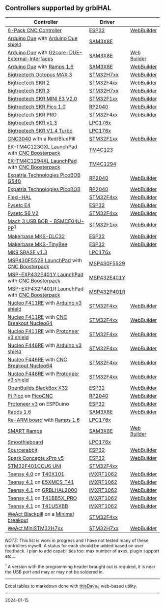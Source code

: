 ## Controllers supported by grblHAL

| Controller                                                                                                                                                                                         | Driver                                                |                                                                                                                                   |
|----------------------------------------------------------------------------------------------------------------------------------------------------------------------------------------------------|-------------------------------------------------------|-----------------------------------------------------------------------------------------------------------------------------------|
| [6-Pack CNC Controller](https://github.com/bdring/6-Pack_CNC_Controller)                                                                                                                           | [ESP32](https://github.com/grblHAL/ESP32)             | [WebBuilder](http://svn.io-engineering.com:8080/?driver=ESP32&board=BDRING%206-axis%20I2S)                                        |
| [Arduino Due](https://store.arduino.cc/arduino-due) with [Arduino Due shield](https://github.com/itadinanta/cnc_mill_prototype/tree/master/arduino_duo_shield)                                     | [SAM3X8E](https://github.com/grblHAL/SAM3X8E)         |                                                                                                                                   |
| [Arduino Due](https://store.arduino.cc/arduino-due) with [G2core-DUE-External-Interfaces](https://github.com/cmcgrath5035/G2core-DUE-External-Interfaces)                                          | [SAM3X8E](https://github.com/grblHAL/SAM3X8E)         | [Web Builder](http://svn.io-engineering.com:8080/?driver=SAM3X8E&board=cmgrath%20v3)                                              |
| [Arduino Due](https://store.arduino.cc/arduino-due) with [Ramps 1.6](https://reprap.org/wiki/RAMPS_1.6)                                                                                            | [SAM3X8E](https://github.com/grblHAL/SAM3X8E)         | [WebBuilder](http://svn.io-engineering.com:8080/?driver=SAM3X8E&board=Ramps%201.6)                                                |
| [Bigtreetech Octopus MAX 3](https://github.com/bigtreetech/Octopus-Max-EZ)                                                                                                                         | [STM32H7xx](https://github.com/dresco/STM32H7xx)      | [WebBuilder](http://svn.io-engineering.com/?driver=STM32H7xx&board=BTT%20Octopus%20MAX%203%20H723)                                |
| [Bigtreetech SKR 2](https://www.bigtree-tech.com/products/bigtreetech-skr-2.html)                                                                                                                  | [STM32F4xx](https://github.com/grblHAL/STM32F4xx)     | [WebBuilder](http://svn.io-engineering.com:8080/?driver=STM32F4xx&board=BTT%20SKR-2)                                              |
| [Bigtreetech SKR 3](https://biqu.equipment/collections/control-board/products/bigtreetech-btt-skr-3-control-board-for-3d-printer)                                                                  | [STM32H7xx](https://github.com/dresco/STM32H7xx)      | [WebBuilder](http://svn.io-engineering.com:8080/?driver=STM32H7xx&board=BTT%20SKR%203)                                            |
| [Bigtreetech SKR MINI E3 V2.0](https://www.bigtree-tech.com/products/bigtreetech-skr-mini-e3-v2-0-32-bit-control-board-integrated-tmc2209-uart-for-ender-3.html)                                   | [STM32F1xx](https://github.com/grblHAL/STM32F1xx)     | [WebBuilder](http://svn.io-engineering.com:8080/?driver=STM32F1xx&board=BTT%20SKR%20MINI%20E3%20V2.0%204-axis%20%28Bootloader%29) |
| [Bigtreetech SKR Pico 1.0](https://biqu.equipment/products/btt-skr-pico-v1-0)                                                                                                                      | [RP2040](https://github.com/grblHAL/RP2040)           | [WebBuilder](http://svn.io-engineering.com:8080/?driver=RP2040&board=BTT%20SKR%20Pico%201.0)                                      |
| [Bigtreetech SKR PRO](https://www.bigtree-tech.com/products/bigtreetech-skr-pro-v1-2.html)                                                                                                         | [STM32F4xx](https://github.com/grblHAL/STM32F4xx)     | [WebBuilder](http://svn.io-engineering.com:8080/?driver=STM32F4xx&board=BTT%20SKR%20PRO%20v1.2)                                   |
| [Bigtreetech SKR v1.3](https://duckduckgo.com/?t=ffsb&q=btt+skr+1.3&ia=web)                                                                                                                        | [LPC176x](https://github.com/grblHAL/LPC176x)         |                                                                                                                                   |
| [Bigtreetech SKR V1.4 Turbo](https://www.bigtree-tech.com/products/btt-skr-v1-4-skr-v1-4-turbo-32-bit-control-board.html)                                                                          | [LPC176x](https://github.com/grblHAL/LPC176x)         |                                                                                                                                   |
| [CNC3040](https://github.com/shaise/GrblCNC) with a Red/BluePill                                                                                                                                   | [STM32F1xx](https://github.com/grblHAL/STM32F1xx)     | [WebBuilder](http://svn.io-engineering.com:8080/?driver=STM32F1xx&board=CNC%203040%20%28Red/Bluepill%20128K%29)                   |
| [EK-TM4C123GXL LaunchPad](https://www.ti.com/tool/EK-TM4C123GXL) with  [CNC Boosterpack](https://github.com/terjeio/CNC_Boosterpack)                                                               | [TM4C123](https://github.com/grblHAL/TM4C123)         |                                                                                                                                   |
| [EK-TM4C1294XL LaunchPad](https://www.ti.com/tool/EK-TM4C1294XL#) with [CNC Boosterpack](https://github.com/terjeio/CNC_Boosterpack)                                                               | [TM4C1294](https://github.com/grblHAL/TM4C1294)       |                                                                                                                                   |
| [Expatria Technologies PicoBOB G540](https://github.com/Expatria-Technologies/PicoBOB)                                                                                                             | [RP2040](https://github.com/grblHAL/RP2040)           | [WebBuilder](http://svn.io-engineering.com:8080/?driver=RP2040&board=PicoBOB_G540)                                                |
| [Expatria Technologies PicoBOB](https://github.com/Expatria-Technologies/PicoBOB)                                                                                                                  | [RP2040](https://github.com/grblHAL/RP2040)           | [WebBuilder](http://svn.io-engineering.com:8080/?driver=RP2040&board=PicoBOB)                                                     |
| [Flexi-HAL](https://github.com/Expatria-Technologies/Flexi-HAL)                                                                                                                                    | [STM32F4xx](https://github.com/grblHAL/STM32F4xx)     | [WebBuilder](http://svn.io-engineering.com:8080/?driver=STM32F4xx&board=Flexi-HAL)                                                |
| [Fysetc E4](https://www.fysetc.com/products/fysetc-e4-board-with-built-in-wi-fi-and-bluetooth-4-pcs-tmc2209-240mhz-16m-flash-3d-printer-control-board-based-for-3d-printer?variant=37558333341871) | [ESP32](https://github.com/grblHAL/ESP32)             | [WebBuilder](http://svn.io-engineering.com:8080/?driver=ESP32&board=Fysetc%20E4%20v1.0)                                           |
| [Fysetc S6 V2](https://wiki.fysetc.com/FYSETC_S6/)                                                                                                                                                 | [STM32F4xx](https://github.com/grblHAL/STM32F4xx)     | [WebBuilder](http://svn.io-engineering.com:8080/?driver=STM32F4xx&board=Fysetc%20S6%20V2.0)                                       |
| [Mach 3 USB BOB - BSMCE04U-PP](https://embeddedtronicsblog.wordpress.com/2023/05/17/grbl-running-on-the-4-axis-bsmce04-pp/)<sup>1</sup>                                                            | [STM32F1xx](https://github.com/grblHAL/STM32F1xx)     | [WebBuilder](http://svn.io-engineering.com:8080/?driver=STM32F1xx&board=Mach3%20USB%20breakout%20%28BSMCE04U%29)                  |
| [Makerbase MKS-DLC32](https://github.com/makerbase-mks/MKS-DLC32)                                                                                                                                  | [ESP32](https://github.com/grblHAL/ESP32)             | [WebBuilder](http://svn.io-engineering.com:8080/?driver=ESP32&board=MKS%20DLC32%202.0)                                            |
| [Makerbase MKS-TinyBee](https://github.com/makerbase-mks/MKS-TinyBee)                                                                                                                              | [ESP32](https://github.com/grblHAL/ESP32)             | [WebBuilder](http://svn.io-engineering.com:8080/?driver=ESP32&board=MKS%20Tinybee%20V1.0)                                         |
| [MKS SBASE v1.3](https://github.com/makerbase-mks/MKS-SBASE)                                                                                                                                       | [LPC176x](https://github.com/grblHAL/LPC176x)         |                                                                                                                                   |
| [MSP430F5529 LaunchPad](https://www.ti.com/tool/MSP-EXP430F5529LP) with [CNC Boosterpack](https://github.com/terjeio/CNC_Boosterpack)                                                              | [MSP430F5529](https://github.com/grblHAL/MSP430F5529) |                                                                                                                                   |
| [MSP-EXP432E401Y LaunchPad](http://www.ti.com/tool/MSP-EXP432E401Y#) with  [CNC Boosterpack](https://github.com/terjeio/CNC_Boosterpack)                                                           | [MSP432E401Y](https://github.com/grblHAL/MSP432E401Y) |                                                                                                                                   |
| [MSP-EXP432P401R LaunchPad](https://www.ti.com/tool/MSP-EXP432P401R) with  [CNC Boosterpack](https://github.com/terjeio/CNC_Boosterpack)                                                           | [MSP432P401R](https://github.com/grblHAL/MSP432P401R) |                                                                                                                                   |
| [Nucleo F411RE](https://www.st.com/en/evaluation-tools/nucleo-f411re.html) with [Arduino v3 shield](https://www.makerfabs.com/arduino-cnc-shield-v3.html)                                          | [STM32F4xx](https://github.com/grblHAL/STM32F4xx)     | [WebBuilder](http://svn.io-engineering.com:8080/?driver=STM32F4xx&board=Generic%20Uno/Nucleo-64%20%28STM32F411%29)                |
| [Nucleo F411RE](https://www.st.com/en/evaluation-tools/nucleo-f411re.html) with [CNC Breakout Nucleo64](https://github.com/terjeio/CNC_Breakout_Nucleo64)                                          | [STM32F4xx](https://github.com/grblHAL/STM32F4xx)     | [WebBuilder](http://svn.io-engineering.com:8080/?driver=STM32F4xx&board=Nucleo-64%20CNC%20Breakout%20%28STM32F411%29)             |
| [Nucleo F411RE](https://www.st.com/en/evaluation-tools/nucleo-f411re.html) with [Protoneer v3 shield](https://blog.protoneer.co.nz/arduino-cnc-shield/)                                            | [STM32F4xx](https://github.com/grblHAL/STM32F4xx)     | [WebBuilder](http://svn.io-engineering.com:8080/?driver=STM32F4xx&board=Protoneer%20v3/Nucleo-64%20%28STM32F411%29)               |
| [Nucleo F446RE](https://www.st.com/en/evaluation-tools/nucleo-f446re.html) with [Arduino v3 shield](https://www.makerfabs.com/arduino-cnc-shield-v3.html)                                          | [STM32F4xx](https://github.com/grblHAL/STM32F4xx)     | [WebBuilder](http://svn.io-engineering.com:8080/?driver=STM32F4xx&board=Generic%20Uno/Nucleo-64%20%28STM32F446%29)                |
| [Nucleo F446RE](https://www.st.com/en/evaluation-tools/nucleo-f446re.html) with [CNC Breakout Nucleo64](https://github.com/terjeio/CNC_Breakout_Nucleo64)                                          | [STM32F4xx](https://github.com/grblHAL/STM32F4xx)     | [WebBuilder](http://svn.io-engineering.com:8080/?driver=STM32F4xx&board=Nucleo-64%20CNC%20Breakout%20%28STM32F446%29)             |
| [Nucleo F446RE](https://www.st.com/en/evaluation-tools/nucleo-f446re.html) with [Protoneer v3 shield](https://blog.protoneer.co.nz/arduino-cnc-shield/)                                            | [STM32F4xx](https://github.com/grblHAL/STM32F4xx)     | [WebBuilder](http://svn.io-engineering.com:8080/?driver=STM32F4xx&board=Protoneer%20v3/Nucleo-64%20%28STM32F446%29)               |
| [OpenBuilds BlackBox X32](https://openbuildspartstore.com/BlackBox-Motion-Control-System-X32)                                                                                                      | [ESP32](https://github.com/grblHAL/ESP32)             | [WebBuilder](http://svn.io-engineering.com:8080/?driver=ESP32&board=BlackBox%20X32)                                               |
| [Pi Pico](https://www.raspberrypi.org/products/raspberry-pi-pico/) on [PicoCNC](https://github.com/phil-barrett/PicoCNC)                                                                           | [RP2040](https://github.com/grblHAL/RP2040)           | [WebBuilder](http://svn.io-engineering.com:8080/?driver=RP2040&board=PicoCNC)                                                     |
| [Protoneer v3](https://blog.protoneer.co.nz/arduino-cnc-shield/) on ESPDuino                                                                                                                       | [ESP32](https://github.com/grblHAL/ESP32)             | [WebBuilder](http://svn.io-engineering.com:8080/?driver=ESP32&board=ESPDUINO-32%20Wemos%20D1%20R32)                               |
| [Radds 1.6](https://reprap.world/electronics/development_boards/radds_v1_6_pre_assembled_3d_printer_board/)                                                                                        | [SAM3X8E](https://github.com/grblHAL/SAM3X8E)         | [WebBuilder](http://svn.io-engineering.com:8080/?driver=SAM3X8E&board=Radds%201.6)                                                |
| [Re-ARM board](https://www.panucatt.com/Re_ARM_for_RAMPS_p/ra1768.htm) with [Ramps 1.6](https://reprap.org/wiki/RAMPS_1.6)                                                                         | [LPC176x](https://github.com/grblHAL/LPC176x)         |                                                                                                                                   |
| [SMART Ramps](https://reprap.org/wiki/SMART_RAMPS)                                                                                                                                                 | [SAM3X8E](https://github.com/grblHAL/SAM3X8E)         | [Web Builder](http://svn.io-engineering.com:8080/?driver=SAM3X8E&board=Ramps%20SMART)                                             |
| [Smoothieboard](https://smoothieware.org/smoothieboard)                                                                                                                                            | [LPC176x](https://github.com/grblHAL/LPC176x)         |                                                                                                                                   |
| [Sourcerabbit](https://www.sourcerabbit.com/)                                                                                                                                                      | [ESP32](https://github.com/grblHAL/ESP32)             | [WebBuilder](http://svn.io-engineering.com:8080/?driver=ESP32&board=SourceRabbit%204-axis%20CNC)                                  |
| [Spark Concepts xPro v5](https://www.spark-concepts.com/cnc-xpro-v5/)                                                                                                                              | [ESP32](https://github.com/grblHAL/ESP32)             | [WebBuilder](http://svn.io-engineering.com:8080/?driver=ESP32&board=xPro%20v5)                                                    |
| [STM32F401CCU6 UNI](https://github.com/Am0k-GIT/STM32F401CCU6_UNI)                                                                                                                                 | [STM32F4xx](https://github.com/grblHAL/STM32F4xx)     |                                                                                                                                   |
| [Teensy 4.0](https://www.pjrc.com/store/teensy40.html) on [T40X101](https://github.com/phil-barrett/grbl-teensy-4)                                                                                 | [iMXRT1062](https://github.com/grblHAL/iMXRT1062)     | [WebBuilder](http://svn.io-engineering.com:8080/?driver=iMXRT1062&board=T40X101)                                                  |
| [Teensy 4.1](https://www.pjrc.com/store/teensy41.html) on [E5XMCS_T41](https://www.makerstore.com.au/product/elec-e5xmcst41/)                                                                      | [iMXRT1062](https://github.com/grblHAL/iMXRT1062)     | [WebBuilder](http://svn.io-engineering.com:8080/?driver=iMXRT1062&board=E5XMCS_T41)                                               |
| [Teensy 4.1](https://www.pjrc.com/store/teensy41.html) on [GRBLHAL2000](https://github.com/Expatria-Technologies/grblhal_2000_PrintNC)                                                             | [iMXRT1062](https://github.com/grblHAL/iMXRT1062)     | [WebBuilder](http://svn.io-engineering.com:8080/?driver=iMXRT1062&board=GRBLHAL2000%20-%20PRINTNC)                                |
| [Teensy 4.1](https://www.pjrc.com/store/teensy41.html) on [T41BB5X_PRO](https://github.com/phil-barrett/grbl-teensy-4)                                                                             | [iMXRT1062](https://github.com/grblHAL/iMXRT1062)     | [WebBuilder](http://svn.io-engineering.com:8080/?driver=iMXRT1062&board=T41BB5X%20Pro)                                            |
| [Teensy 4.1](https://www.pjrc.com/store/teensy41.html) on [T41U5XBB](https://github.com/phil-barrett/grbl-teensy-4)                                                                                | [iMXRT1062](https://github.com/grblHAL/iMXRT1062)     | [WebBuilder](http://svn.io-engineering.com:8080/?driver=iMXRT1062&board=T41U5XBB)                                                 |
| [WeAct Blackpill](https://github.com/WeActTC/MiniF4-STM32F4x1) on a [Minimal breakout](https://github.com/avizienis/Minimal-Black-Pill--STM32F4xx-BOB-for-grblHAL)                                 | [STM32F4xx](https://github.com/grblHAL/STM32F4xx)     |                                                                                                                                   |
| [WeAct MiniSTM32H7xx](https://github.com/WeActTC/MiniSTM32H7xx)                                                                                                                                    | [STM32H7xx](https://github.com/dresco/STM32H7xx)      | [WebBuilder](http://svn.io-engineering.com:8080/?driver=STM32H7xx&board=WeAct%20Mini%20H743)                                      |                                                                                                                                   | [STM32H7xx](https://github.com/dresco/STM32H7xx)      | [WebBuilder](http://svn.io-engineering.com:8080/?driver=STM32H7xx&board=WeAct%20Mini%20H743)                                      |                                   |                                     |

_NOTE:_ This list is work in progress and I have not tested many of these controllers myself. A status for each should be added based on user feedback. I plan to add capabilities too: max number of axes, plugin support etc...

<sup>1</sup> A version with the programming header brought out is required, it is near the USB port and may or may not be soldered in.

---

Excel tables to markdown done with [thisDaveJ](https://thisdavej.com/copy-table-in-excel-and-paste-as-a-markdown-table/) web-based utility.

---
2024-01-15
